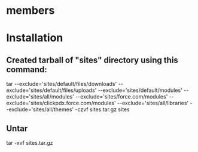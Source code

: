 # members


# Installation


## Created tarball of "sites" directory using this command:
tar --exclude='sites/default/files/downloads' --exclude='sites/default/files/uploads' --exclude='sites/default/modules' --exclude='sites/all/modules' --exclude='sites/force.com/modules' --exclude='sites/clickpdx.force.com/modules' --exclude='sites/all/libraries' --exclude='sites/all/themes' -czvf sites.tar.gz sites


## Untar
tar -xvf sites.tar.gz
